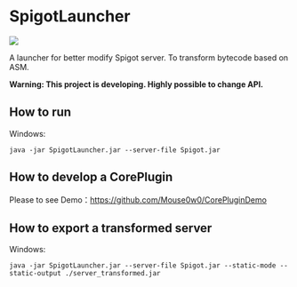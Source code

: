 # SpigotLauncher
[![](https://jitpack.io/v/Mouse0w0/SpigotLauncher.svg)](https://jitpack.io/#Mouse0w0/SpigotLauncher)

A launcher for better modify Spigot server. To transform bytecode based on ASM.

**Warning: This project is developing. Highly possible to change API.**

## How to run

Windows:
```
java -jar SpigotLauncher.jar --server-file Spigot.jar
```

## How to develop a CorePlugin
Please to see Demo：https://github.com/Mouse0w0/CorePluginDemo

## How to export a transformed server

Windows:
```
java -jar SpigotLauncher.jar --server-file Spigot.jar --static-mode --static-output ./server_transformed.jar
```
